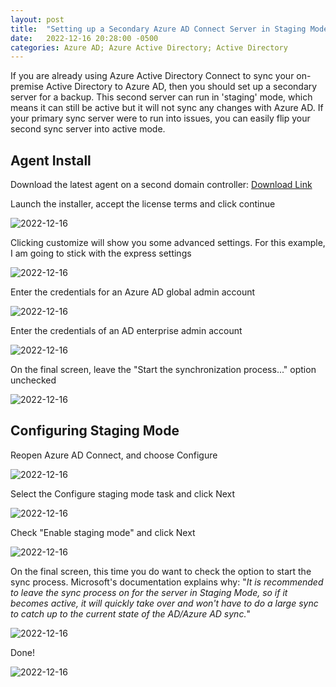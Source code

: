 ```yaml
---
layout: post
title:  "Setting up a Secondary Azure AD Connect Server in Staging Mode"
date:   2022-12-16 20:28:00 -0500
categories: Azure AD; Azure Active Directory; Active Directory
---
```


If you are already using Azure Active Directory Connect to sync your on-premise Active Directory to Azure AD, then you should set up a secondary server for a backup. This second server can run in 'staging' mode, which means it can still be active but it will not sync any changes with Azure AD. If your primary sync server were to run into issues, you can easily flip your second sync server into active mode.

## Agent Install

Download the latest agent on a second domain controller: [Download Link][mcsft]

Launch the installer, accept the license terms and click continue

![2022-12-16][adc1]

Clicking customize will show you some advanced settings. For this example, I am going to stick with the express settings

![2022-12-16][adc2]

Enter the credentials for an Azure AD global admin account

![2022-12-16][adc3]

Enter the credentials of an AD enterprise admin account

![2022-12-16][adc4]

On the final screen, leave the "Start the synchronization process..." option unchecked

![2022-12-16][adc5]

## Configuring Staging Mode

Reopen Azure AD Connect, and choose Configure

![2022-12-16][adc6]

Select the Configure staging mode task and click Next

![2022-12-16][adc7]

Check "Enable staging mode" and click Next

![2022-12-16][adc8]

On the final screen, this time you do want to check the option to start the sync process. Microsoft's documentation explains why: "*It is recommended to leave the sync process on for the server in Staging Mode, so if it becomes active, it will quickly take over and won't have to do a large sync to catch up to the current state of the AD/Azure AD sync.*"

![2022-12-16][adc9]

Done!

![2022-12-16][adc10]

[mcsft]: https://www.microsoft.com/en-us/download/details.aspx?id=47594

[adc1]: /img/2022-12-16(1).png "Azure AD Connect Installer"
[adc2]: /img/2022-12-16(2).png "Azure AD Connect Installer"
[adc3]: /img/2022-12-16(3).png "Azure AD Connect Installer"
[adc4]: /img/2022-12-16(4).png "Azure AD Connect Installer"
[adc5]: /img/2022-12-16(5).png "Azure AD Connect Installer"
[adc6]: /img/2022-12-16(6).png "Azure AD Connect Installer"
[adc7]: /img/2022-12-16(7).png "Azure AD Connect Installer"
[adc8]: /img/2022-12-16(8).png "Azure AD Connect Installer"
[adc9]: /img/2022-12-16(9).png "Azure AD Connect Installer"
[adc10]: /img/2022-12-16(10).png "Azure AD Connect Installer"
